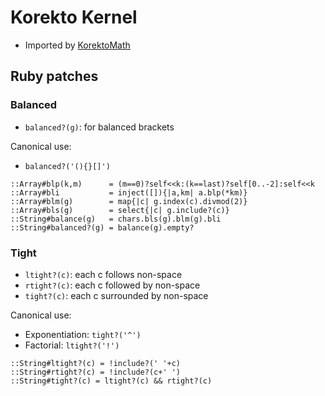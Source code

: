 # Korekto Kernel

* Imported by [KorektoMath](KorektoMath.md)

## Ruby patches

### Balanced

* `balanced?(g)`: for balanced brackets

Canonical use:

* `balanced?('(){}[]')`
```korekto
::Array#blp(k,m)      = (m==0)?self<<k:(k==last)?self[0..-2]:self<<k
::Array#bli           = inject([]){|a,km| a.blp(*km)}
::Array#blm(g)        = map{|c| g.index(c).divmod(2)}
::Array#bls(g)        = select{|c| g.include?(c)}
::String#balance(g)   = chars.bls(g).blm(g).bli
::String#balanced?(g) = balance(g).empty?
```
### Tight

* `ltight?(c)`: each c follows non-space
* `rtight?(c)`: each c followed by non-space
* `tight?(c)`: each c surrounded by non-space

Canonical use:

* Exponentiation: `tight?('^')`
* Factorial: `ltight?('!')`
```korekto
::String#ltight?(c) = !include?(' '+c)
::String#rtight?(c) = !include?(c+' ')
::String#tight?(c) = ltight?(c) && rtight?(c)
```
